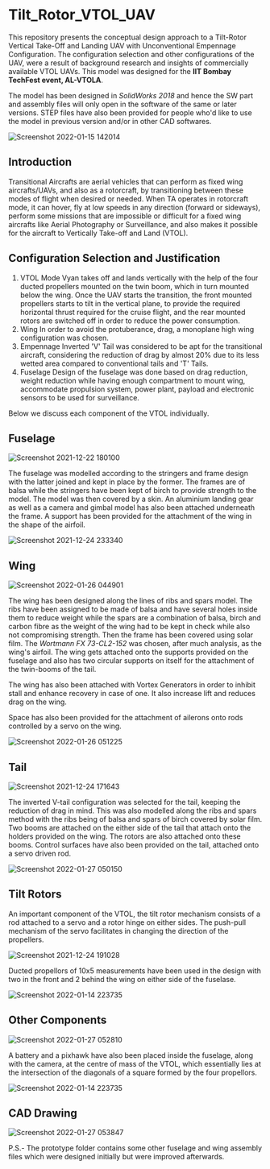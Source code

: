 # Tilt_Rotor_VTOL_UAV
This repository presents the conceptual design approach to a Tilt-Rotor Vertical Take-Off and Landing UAV with Unconventional Empennage Configuration. The configuration selection and other configurations of the UAV, were a result of background research and insights of commercially available VTOL UAVs. This model was designed for the **IIT Bombay TechFest event, AL-VTOLA**.

The model has been designed in _SolidWorks 2018_ and hence the SW part and assembly files will only open in the software of the same or later versions. STEP files have also been provided for people who'd like to use the model in previous version and/or in other CAD softwares.

![Screenshot 2022-01-15 142014](https://user-images.githubusercontent.com/77744383/150683885-a8afb7a4-0e1a-461b-87d3-1898fc0e904e.png)

## Introduction
Transitional Aircrafts are aerial vehicles that can perform as fixed wing aircrafts/UAVs, and also as a rotorcraft, by transitioning between these modes of flight when desired or needed. When TA operates in rotorcraft mode, it can hover, fly at low speeds in any direction (forward or sideways), perform some missions that are impossible or difficult for a fixed wing aircrafts like Aerial Photography or Surveillance, and also makes it possible for the aircraft to Vertically Take-off and Land (VTOL).

## Configuration Selection and Justification
1. VTOL Mode
Vyan takes off and lands vertically with the help of the four ducted propellers mounted on the twin boom, which in turn mounted below the wing. Once the UAV starts the transition, the front mounted propellers starts to tilt in the vertical plane, to provide the required horizontal thrust required for the cruise flight, and the rear mounted rotors are switched off in order to reduce the power consumption.
2. Wing
In order to avoid the protuberance, drag, a monoplane high wing configuration was chosen.
3. Empennage
Inverted 'V' Tail was considered to be apt for the transitional aircraft, considering the reduction of drag by almost 20% due to its less wetted area compared to conventional tails and 'T' Tails.
4. Fuselage
Design of the fuselage was done based on drag reduction, weight reduction while having enough compartment to mount wing, accommodate propulsion system, power plant, payload and electronic sensors to be used for surveillance. 

Below we discuss each component of the VTOL individually.

## Fuselage

![Screenshot 2021-12-22 180100](https://user-images.githubusercontent.com/77744383/151074906-46a9f97e-5f2c-4920-ac86-3ae771a3edff.png)

The fuselage was modelled according to the stringers and frame design with the latter joined and kept in place by the former. The frames are of balsa while the stringers have been kept of birch to provide strength to the model. The model was then covered by a skin. An aluminium landing gear as well as a camera and gimbal model has also been attached underneath the frame. A support has been provided for the attachment of the wing in the shape of the airfoil. 

![Screenshot 2021-12-24 233340](https://user-images.githubusercontent.com/77744383/151075297-bdacc8b4-6599-4cc0-86bc-155a6e24ddb9.png)

## Wing

![Screenshot 2022-01-26 044901](https://user-images.githubusercontent.com/77744383/151079067-bd989907-4d49-436f-9ae2-a931d09450bb.png)

The wing has been designed along the lines of ribs and spars model. The ribs have been assigned to be made of balsa and have several holes inside them to reduce weight while the spars are a combination of balsa, birch and carbon fibre as the weight of the wing had to be kept in check while also not compromising strength. Then the frame has been covered using solar film. The _Wortmann FX 73-CL2-152_ was chosen, after much analysis, as the wing's airfoil. The wing gets attached onto the supports provided on the fuselage and also has two circular supports on itself for the attachment of the twin-booms of the tail.

The wing has also been attached with Vortex Generators in order to inhibit stall and enhance recovery in case of one. It also increase lift and reduces drag on the wing. 

Space has also been provided for the attachment of ailerons onto rods controlled by a servo on the wing.

![Screenshot 2022-01-26 051225](https://user-images.githubusercontent.com/77744383/151079090-d044d24b-23e7-4e38-bec4-4bd3b35a4bfa.png)

## Tail

![Screenshot 2021-12-24 171643](https://user-images.githubusercontent.com/77744383/151079244-b6a735d5-221b-46a0-b768-6d8e75da964c.png)

The inverted V-tail configuration was selected for the tail, keeping the reduction of drag in mind. This was also modelled along the ribs and spars method with the ribs being of balsa and spars of birch covered by solar film. Two booms are attached on the either side of the tail that attach onto the holders provided on the wing. The rotors are also attached onto these booms. Control surfaces have also been provided on the tail, attached onto a servo driven rod.

![Screenshot 2022-01-27 050150](https://user-images.githubusercontent.com/77744383/151264542-71333448-6a15-44e7-a93f-69d59792accf.png)

## Tilt Rotors

An important component of the VTOL, the tilt rotor mechanism consists of a rod attached to a servo and a rotor hinge on either sides. The push-pull mechanism of the servo facilitates in changing the direction of the propellers. 


![Screenshot 2021-12-24 191028](https://user-images.githubusercontent.com/77744383/151265558-abcc5cf3-f734-4829-a86e-f509fa2fa264.png)

Ducted propellors of 10x5 measurements have been used in the design with two in the front and 2 behind the wing on either side of the fuselase.

![Screenshot 2022-01-14 223735](https://user-images.githubusercontent.com/77744383/151266911-48103323-ffc0-4c69-b13c-594e9dd499f4.png)


## Other Components

![Screenshot 2022-01-27 052810](https://user-images.githubusercontent.com/77744383/151267112-8075b8c7-a3eb-4f86-94ad-8b1f347f4aac.png)

A battery and a pixhawk have also been placed inside the fuselage, along with the camera, at the centre of mass of the VTOL, which essentially lies at the intersection of the diagonals of a square formed by the four propellors.

![Screenshot 2022-01-14 223735](https://user-images.githubusercontent.com/77744383/151267407-7b886d8e-ae5a-4c3a-b7d3-526fb31a7476.png)

## CAD Drawing


![Screenshot 2022-01-27 053847](https://user-images.githubusercontent.com/77744383/151267713-5d4e5c09-85bf-4bd4-bfd2-563659871257.png)


P.S.- The prototype folder contains some other fuselage and wing assembly files which were designed initially but were improved afterwards.
